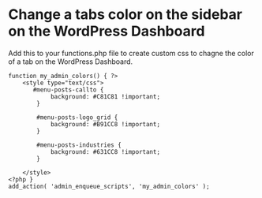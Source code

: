# Change a tabs color on the sidebar on the WordPress Dashboard

Add this to your functions.php file to create custom css to chagne the color of a tab on the WordPress Dashboard.

```
function my_admin_colors() { ?>
    <style type="text/css">
       #menu-posts-callto {
            background: #C81C81 !important;
        }
        
        #menu-posts-logo_grid {
            background: #B91CC8 !important;
        }

        #menu-posts-industries {
            background: #631CC8 !important;
        }

    </style>
<?php }
add_action( 'admin_enqueue_scripts', 'my_admin_colors' );

```